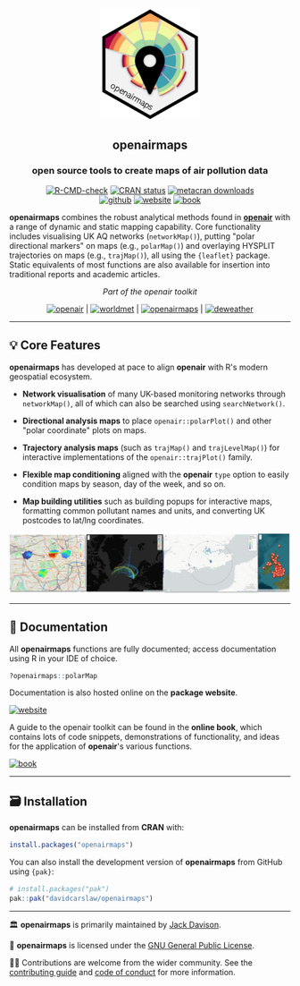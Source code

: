 
<div align="center">

<img src="man/figures/logo.png" height="200"/>

## **openairmaps**
### open source tools to create maps of air pollution data

<!-- badges: start -->
[![R-CMD-check](https://github.com/davidcarslaw/openairmaps/workflows/R-CMD-check/badge.svg)](https://github.com/davidcarslaw/openairmaps/actions)
[![CRAN
status](https://www.r-pkg.org/badges/version/openairmaps)](https://CRAN.R-project.org/package=openairmaps)
[![metacran downloads](https://cranlogs.r-pkg.org/badges/grand-total/openairmaps)](https://cran.r-project.org/package=openairmaps)
<br>
[![github](https://img.shields.io/badge/CODE-github-black?logo=github)](https://github.com/davidcarslaw/openairmaps)
[![website](https://img.shields.io/badge/DOCS-website-black)](https://davidcarslaw.github.io/openairmaps/)
[![book](https://img.shields.io/badge/DOCS-book-black)](https://bookdown.org/david_carslaw/openair/)
<!-- badges: end -->

</div>

**openairmaps** combines the robust analytical methods found in [**openair**](https://davidcarslaw.github.io/openair/) with a range of dynamic and static mapping capability. Core functionality includes visualising UK AQ networks (`networkMap()`), putting "polar directional markers" on maps (e.g., `polarMap()`) and overlaying HYSPLIT trajectories on maps (e.g., `trajMap()`), all using the `{leaflet}` package. Static equivalents of most functions are also available for insertion into traditional reports and academic articles.

<div align="center">

*Part of the openair toolkit*

[![openair](https://img.shields.io/badge/openair_core-06D6A0?style=flat-square)](https://davidcarslaw.github.io/openair/) | 
[![worldmet](https://img.shields.io/badge/worldmet-26547C?style=flat-square)](https://davidcarslaw.github.io/worldmet/) | 
[![openairmaps](https://img.shields.io/badge/openairmaps-FFD166?style=flat-square)](https://davidcarslaw.github.io/openairmaps/) | 
[![deweather](https://img.shields.io/badge/deweather-EF476F?style=flat-square)](https://davidcarslaw.github.io/deweather/)

</div>

<hr>

## 💡 Core Features

**openairmaps** has developed at pace to align **openair** with R's modern geospatial ecosystem.

- **Network visualisation** of many UK-based monitoring networks through `networkMap()`, all of which can also be searched using `searchNetwork()`.

- **Directional analysis maps** to place `openair::polarPlot()` and other "polar coordinate" plots on maps.

- **Trajectory analysis maps** (such as `trajMap()` and `trajLevelMap()`) for interactive implementations of the `openair::trajPlot()` family.

- **Flexible map conditioning** aligned with the **openair** `type` option to easily condition maps by season, day of the week, and so on.

- **Map building utilities** such as building popups for interactive maps, formatting common pollutant names and units, and converting UK postcodes to lat/lng coordinates.

<div align="center">
<img src="man/figures/feature-banner.png" width="800">
</div>

<hr>

## 📖 Documentation

All **openairmaps** functions are fully documented; access documentation using R in your IDE of choice.

```r
?openairmaps::polarMap
```

Documentation is also hosted online on the **package website**.

[![website](https://img.shields.io/badge/website-documentation-blue)](https://davidcarslaw.github.io/openairmaps/)

A guide to the openair toolkit can be found in the **online book**, which contains lots of code snippets, demonstrations of functionality, and ideas for the application of **openair**'s various functions.

[![book](https://img.shields.io/badge/book-code_demos_and_ideas-blue)](https://bookdown.org/david_carslaw/openair/)

<hr>

## 🗃️ Installation

**openairmaps** can be installed from **CRAN** with:

``` r
install.packages("openairmaps")
```

You can also install the development version of **openairmaps** from GitHub using `{pak}`:

``` r
# install.packages("pak")
pak::pak("davidcarslaw/openairmaps")
```

<hr>

🏛️ **openairmaps** is primarily maintained by [Jack Davison](https://github.com/jack-davison).

📃 **openairmaps** is licensed under the [GNU General Public License](https://davidcarslaw.github.io/openairmaps/LICENSE.html).

🧑‍💻 Contributions are welcome from the wider community. See the [contributing guide](https://davidcarslaw.github.io/openairmaps/CONTRIBUTING.html) and [code of conduct](https://davidcarslaw.github.io/openairmaps/CODE_OF_CONDUCT.html) for more information.

